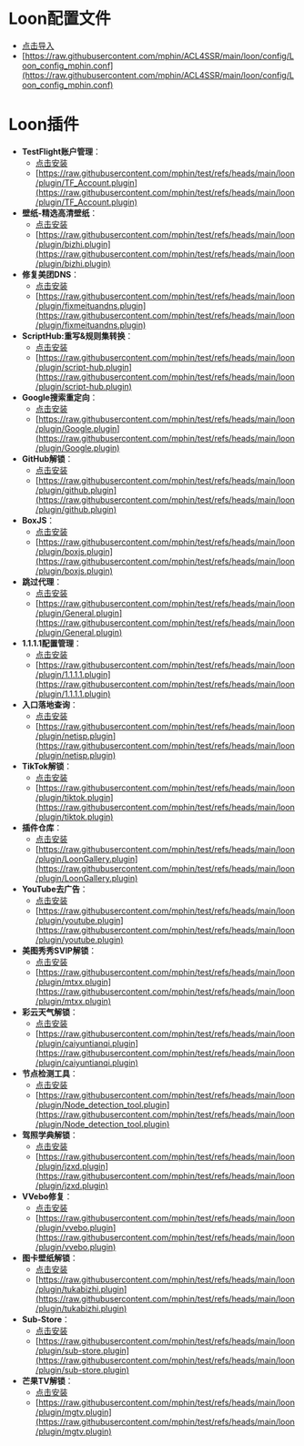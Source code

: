 # Loon配置文件
  - [点击导入](https://www.nsloon.com/openloon/import?sub=https://raw.githubusercontent.com/mphin/test/main/loon/plugin/fixmeituandns.plugin)
  - [https://raw.githubusercontent.com/mphin/ACL4SSR/main/loon/config/Loon_config_mphin.conf](https://raw.githubusercontent.com/mphin/ACL4SSR/main/loon/config/Loon_config_mphin.conf)
# Loon插件
- **TestFlight账户管理**：
  - [点击安装](https://www.nsloon.com/openloon/import?plugin=https://raw.githubusercontent.com/mphin/test/refs/heads/main/loon/plugin/TF_Account.plugin)
  - [https://raw.githubusercontent.com/mphin/test/refs/heads/main/loon/plugin/TF_Account.plugin](https://raw.githubusercontent.com/mphin/test/refs/heads/main/loon/plugin/TF_Account.plugin)
- **壁纸-精选高清壁纸**：
  - [点击安装](https://www.nsloon.com/openloon/import?plugin=https://raw.githubusercontent.com/mphin/test/refs/heads/main/loon/plugin/bizhi.plugin)
  - [https://raw.githubusercontent.com/mphin/test/refs/heads/main/loon/plugin/bizhi.plugin](https://raw.githubusercontent.com/mphin/test/refs/heads/main/loon/plugin/bizhi.plugin)
- **修复美团DNS**：
  - [点击安装](https://www.nsloon.com/openloon/import?plugin=https://raw.githubusercontent.com/mphin/test/refs/heads/main/loon/plugin/fixmeituandns.plugin)
  - [https://raw.githubusercontent.com/mphin/test/refs/heads/main/loon/plugin/fixmeituandns.plugin](https://raw.githubusercontent.com/mphin/test/refs/heads/main/loon/plugin/fixmeituandns.plugin)
- **ScriptHub:重写&规则集转换**：
  - [点击安装](https://www.nsloon.com/openloon/import?plugin=https://raw.githubusercontent.com/mphin/test/refs/heads/main/loon/plugin/script-hub.plugin)
  - [https://raw.githubusercontent.com/mphin/test/refs/heads/main/loon/plugin/script-hub.plugin](https://raw.githubusercontent.com/mphin/test/refs/heads/main/loon/plugin/script-hub.plugin)
- **Google搜索重定向**：
  - [点击安装](https://www.nsloon.com/openloon/import?plugin=https://raw.githubusercontent.com/mphin/test/refs/heads/main/loon/plugin/Google.plugin)
  - [https://raw.githubusercontent.com/mphin/test/refs/heads/main/loon/plugin/Google.plugin](https://raw.githubusercontent.com/mphin/test/refs/heads/main/loon/plugin/Google.plugin)
- **GitHub解锁**：
  - [点击安装](https://www.nsloon.com/openloon/import?plugin=https://raw.githubusercontent.com/mphin/test/refs/heads/main/loon/plugin/github.plugin)
  - [https://raw.githubusercontent.com/mphin/test/refs/heads/main/loon/plugin/github.plugin](https://raw.githubusercontent.com/mphin/test/refs/heads/main/loon/plugin/github.plugin)
- **BoxJS**：
  - [点击安装](https://www.nsloon.com/openloon/import?plugin=https://raw.githubusercontent.com/mphin/test/refs/heads/main/loon/plugin/boxjs.plugin)
  - [https://raw.githubusercontent.com/mphin/test/refs/heads/main/loon/plugin/boxjs.plugin](https://raw.githubusercontent.com/mphin/test/refs/heads/main/loon/plugin/boxjs.plugin)
- **跳过代理**：
  - [点击安装](https://www.nsloon.com/openloon/import?plugin=https://raw.githubusercontent.com/mphin/test/refs/heads/main/loon/plugin/General.plugin)
  - [https://raw.githubusercontent.com/mphin/test/refs/heads/main/loon/plugin/General.plugin](https://raw.githubusercontent.com/mphin/test/refs/heads/main/loon/plugin/General.plugin)
- **1.1.1.1配置管理**：
  - [点击安装](https://www.nsloon.com/openloon/import?plugin=https://raw.githubusercontent.com/mphin/test/refs/heads/main/loon/plugin/1.1.1.1.plugin)
  - [https://raw.githubusercontent.com/mphin/test/refs/heads/main/loon/plugin/1.1.1.1.plugin](https://raw.githubusercontent.com/mphin/test/refs/heads/main/loon/plugin/1.1.1.1.plugin)
- **入口落地查询**：
  - [点击安装](https://www.nsloon.com/openloon/import?plugin=https://raw.githubusercontent.com/mphin/test/refs/heads/main/loon/plugin/netisp.plugin)
  - [https://raw.githubusercontent.com/mphin/test/refs/heads/main/loon/plugin/netisp.plugin](https://raw.githubusercontent.com/mphin/test/refs/heads/main/loon/plugin/netisp.plugin)
- **TikTok解锁**：
  - [点击安装](https://www.nsloon.com/openloon/import?plugin=https://raw.githubusercontent.com/mphin/test/refs/heads/main/loon/plugin/tiktok.plugin)
  - [https://raw.githubusercontent.com/mphin/test/refs/heads/main/loon/plugin/tiktok.plugin](https://raw.githubusercontent.com/mphin/test/refs/heads/main/loon/plugin/tiktok.plugin)
- **插件仓库**：
  - [点击安装](https://www.nsloon.com/openloon/import?plugin=https://raw.githubusercontent.com/mphin/test/refs/heads/main/loon/plugin/LoonGallery.plugin)
  - [https://raw.githubusercontent.com/mphin/test/refs/heads/main/loon/plugin/LoonGallery.plugin](https://raw.githubusercontent.com/mphin/test/refs/heads/main/loon/plugin/LoonGallery.plugin)
- **YouTube去广告**：
  - [点击安装](https://www.nsloon.com/openloon/import?plugin=https://raw.githubusercontent.com/mphin/test/refs/heads/main/loon/plugin/youtube.plugin)
  - [https://raw.githubusercontent.com/mphin/test/refs/heads/main/loon/plugin/youtube.plugin](https://raw.githubusercontent.com/mphin/test/refs/heads/main/loon/plugin/youtube.plugin)
- **美图秀秀SVIP解锁**：
  - [点击安装](https://www.nsloon.com/openloon/import?plugin=https://raw.githubusercontent.com/mphin/test/refs/heads/main/loon/plugin/mtxx.plugin)
  - [https://raw.githubusercontent.com/mphin/test/refs/heads/main/loon/plugin/mtxx.plugin](https://raw.githubusercontent.com/mphin/test/refs/heads/main/loon/plugin/mtxx.plugin)
- **彩云天气解锁**：
  - [点击安装](https://www.nsloon.com/openloon/import?plugin=https://raw.githubusercontent.com/mphin/test/refs/heads/main/loon/plugin/caiyuntianqi.plugin)
  - [https://raw.githubusercontent.com/mphin/test/refs/heads/main/loon/plugin/caiyuntianqi.plugin](https://raw.githubusercontent.com/mphin/test/refs/heads/main/loon/plugin/caiyuntianqi.plugin)
- **节点检测工具**：
  - [点击安装](https://www.nsloon.com/openloon/import?plugin=https://raw.githubusercontent.com/mphin/test/refs/heads/main/loon/plugin/Node_detection_tool.plugin)
  - [https://raw.githubusercontent.com/mphin/test/refs/heads/main/loon/plugin/Node_detection_tool.plugin](https://raw.githubusercontent.com/mphin/test/refs/heads/main/loon/plugin/Node_detection_tool.plugin)
- **驾照学典解锁**：
  - [点击安装](https://www.nsloon.com/openloon/import?plugin=https://raw.githubusercontent.com/mphin/test/refs/heads/main/loon/plugin/jzxd.plugin)
  - [https://raw.githubusercontent.com/mphin/test/refs/heads/main/loon/plugin/jzxd.plugin](https://raw.githubusercontent.com/mphin/test/refs/heads/main/loon/plugin/jzxd.plugin)
- **VVebo修复**：
  - [点击安装](https://www.nsloon.com/openloon/import?plugin=https://raw.githubusercontent.com/mphin/test/refs/heads/main/loon/plugin/vvebo.plugin)
  - [https://raw.githubusercontent.com/mphin/test/refs/heads/main/loon/plugin/vvebo.plugin](https://raw.githubusercontent.com/mphin/test/refs/heads/main/loon/plugin/vvebo.plugin)
- **图卡壁纸解锁**：
  - [点击安装](https://www.nsloon.com/openloon/import?plugin=https://raw.githubusercontent.com/mphin/test/refs/heads/main/loon/plugin/tukabizhi.plugin)
  - [https://raw.githubusercontent.com/mphin/test/refs/heads/main/loon/plugin/tukabizhi.plugin](https://raw.githubusercontent.com/mphin/test/refs/heads/main/loon/plugin/tukabizhi.plugin)
- **Sub-Store**：
  - [点击安装](https://www.nsloon.com/openloon/import?plugin=https://raw.githubusercontent.com/mphin/test/refs/heads/main/loon/plugin/sub-store.plugin)
  - [https://raw.githubusercontent.com/mphin/test/refs/heads/main/loon/plugin/sub-store.plugin](https://raw.githubusercontent.com/mphin/test/refs/heads/main/loon/plugin/sub-store.plugin)
- **芒果TV解锁**：
  - [点击安装](https://www.nsloon.com/openloon/import?plugin=https://raw.githubusercontent.com/mphin/test/refs/heads/main/loon/plugin/mgtv.plugin)
  - [https://raw.githubusercontent.com/mphin/test/refs/heads/main/loon/plugin/mgtv.plugin](https://raw.githubusercontent.com/mphin/test/refs/heads/main/loon/plugin/mgtv.plugin)
